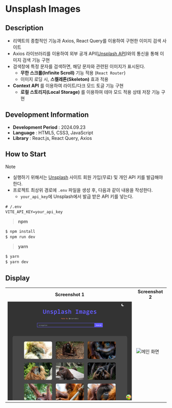 # Unsplash Images

## Description

- 리액트의 종합적인 기능과 Axios, React Query를 이용하여 구현한 이미지 검색 사이트
- Axios 라이브러리를 이용하여 외부 공개 API([Unsplash API](https://unsplash.com/developers))와의 통신을 통해 이미지 검색 기능 구현
- 검색창에 특정 문자를 검색하면, 해당 문자와 관련된 이미지가 표시된다.
  - **무한 스크롤(Infinite Scroll)** 기능 적용 (`React Router`)
  - 이미지 로딩 시, **스켈레톤(Skeleton)** 효과 적용
- **Context API** 를 이용하여 라이트/다크 모드 토글 기능 구현
  - **로컬 스토리지(Local Storage)** 를 이용하여 테마 모드 적용 상태 저장 기능 구현

## Development Information

- **Development Period** : 2024.09.23
- **Language** : HTML5, CSS3, JavaScript
- **Library** : React.js, React Query, Axios

## How to Start

> [!NOTE]
>
> - 실행하기 위해서는 [Unsplash](https://unsplash.com/) 사이트 회원 가입(무료) 및 개인 API 키를 발급해야 한다.
> - 프로젝트 최상위 경로에 `.env` 파일을 생성 후, 다음과 같이 내용을 작성한다.
>   - `your_api_key`에 Unsplash에서 발급 받은 API 키를 넣는다.
>
> ```shell
> # /.env
> VITE_API_KEY=your_api_key
> ```

> **npm**

```bash
$ npm install
$ npm run dev
```

> **yarn**

```bash
$ yarn
$ yarn dev
```

## Display

<table>
<tr>
  <th>Screenshot 1</th>
  <th>Screenshot 2</th>
</tr>
<tr>
  <td><img src="./picture1.png" alt="메인 화면" width=500 /></td>
  <td><img src="./picture2.gif" alt="메인 화면" width=580 /></td>
</tr>
</table>
